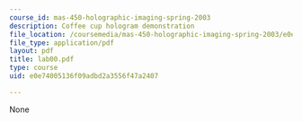 ```yaml
---
course_id: mas-450-holographic-imaging-spring-2003
description: Coffee cup hologram demonstration
file_location: /coursemedia/mas-450-holographic-imaging-spring-2003/e0e74005136f09adbd2a3556f47a2407_lab00.pdf
file_type: application/pdf
layout: pdf
title: lab00.pdf
type: course
uid: e0e74005136f09adbd2a3556f47a2407

---
```

None
